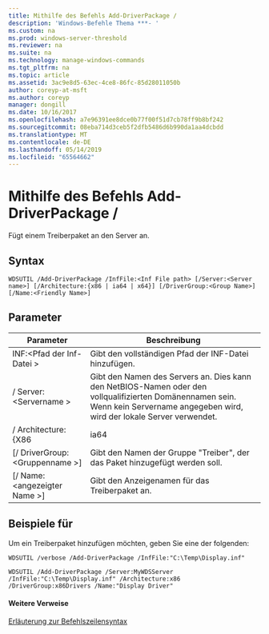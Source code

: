 ```yaml
---
title: Mithilfe des Befehls Add-DriverPackage /
description: 'Windows-Befehle Thema ***- '
ms.custom: na
ms.prod: windows-server-threshold
ms.reviewer: na
ms.suite: na
ms.technology: manage-windows-commands
ms.tgt_pltfrm: na
ms.topic: article
ms.assetid: 3ac9e8d5-63ec-4ce8-86fc-85d28011050b
author: coreyp-at-msft
ms.author: coreyp
manager: dongill
ms.date: 10/16/2017
ms.openlocfilehash: a7e96391ee8dce0b77f00f51d7cb78ff9b8bf242
ms.sourcegitcommit: 08eba714d3ceb5f2dfb5486d6b990da1aa4dcbdd
ms.translationtype: MT
ms.contentlocale: de-DE
ms.lasthandoff: 05/14/2019
ms.locfileid: "65564662"
---
```

# <a name="using-the-add-driverpackage-command"></a>Mithilfe des Befehls Add-DriverPackage /



Fügt einem Treiberpaket an den Server an.

## <a name="syntax"></a>Syntax

```
WDSUTIL /Add-DriverPackage /InfFile:<Inf File path> [/Server:<Server name>] [/Architecture:{x86 | ia64 | x64}] [/DriverGroup:<Group Name>] [/Name:<Friendly Name>]
```

## <a name="parameters"></a>Parameter

|Parameter|Beschreibung|
|---------|-----------|
|INF:\<Pfad der Inf-Datei >|Gibt den vollständigen Pfad der INF-Datei hinzufügen.|
|/ Server:\<Servername >|Gibt den Namen des Servers an. Dies kann den NetBIOS-Namen oder den vollqualifizierten Domänennamen sein. Wenn kein Servername angegeben wird, wird der lokale Server verwendet.|
|/ Architecture: {X86 | ia64 | x64}|Gibt die Architektur des Treiberpakets.|
|[/ DriverGroup:\<Gruppenname >]|Gibt den Namen der Gruppe "Treiber", der das Paket hinzugefügt werden soll.|
|[/ Name:\<angezeigter Name >]|Gibt den Anzeigenamen für das Treiberpaket an.|

## <a name="BKMK_examples"></a>Beispiele für

Um ein Treiberpaket hinzufügen möchten, geben Sie eine der folgenden:
```
WDSUTIL /verbose /Add-DriverPackage /InfFile:"C:\Temp\Display.inf"
```
```
WDSUTIL /Add-DriverPackage /Server:MyWDSServer /InfFile:"C:\Temp\Display.inf" /Architecture:x86 /DriverGroup:x86Drivers /Name:"Display Driver"
```

#### <a name="additional-references"></a>Weitere Verweise

[Erläuterung zur Befehlszeilensyntax](command-line-syntax-key.md)

